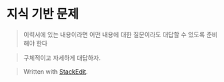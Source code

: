 # 지식 기반 문제

> 이력서에 있는 내용이라면 어떤 내용에 대한 질문이라도 대답할 수 있도록 준비해야 한다


>구체적이고 자세하게 대답하자.



> Written with [StackEdit](https://stackedit.io/).
<!--stackedit_data:
eyJoaXN0b3J5IjpbLTE4Mjk4MDc3NTldfQ==
-->